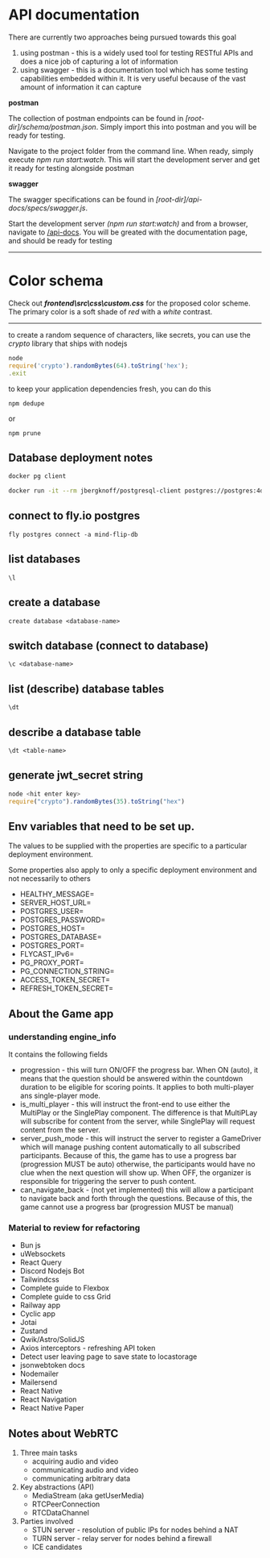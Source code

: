 # API documentation

There are currently two approaches being pursued towards this goal

1. using postman - this is a widely used tool for testing RESTful APIs and does a nice job of capturing a lot of information
2. using swagger - this is a documentation tool which has some testing capabilities embedded within it. It is very useful because of the vast amount of information it can capture

**postman**

The collection of postman endpoints can be found in *[root-dir]/schema/postman.json*. Simply import this into postman and you will be ready for testing.

Navigate to the project folder from the command line. When ready, simply execute *npm run start:watch*. This will start the development server and get it ready for testing alongside postman

**swagger**

The swagger specifications can be found in *[root-dir]/api-docs/specs/swagger.js*.

Start the development server *(npm run start:watch)* and from a browser, navigate to [/api-docs](http://localhost:5000/api-docs). You will be greated with the documentation page, and should be ready for testing

---

# Color schema

Check out **_frontend\src\css\custom.css_** for the proposed color scheme. The primary color is a soft shade of *red* with a *white* contrast.

---

to create a random sequence of characters, like secrets, you can use the _crypto_ library that ships with nodejs

```js
node
require('crypto').randomBytes(64).toString('hex');
.exit
```

to keep your application dependencies fresh, you can do this

```npm dedupe```

or 

```npm prune```

## Database deployment notes

```bash
docker pg client

docker run -it --rm jbergknoff/postgresql-client postgres://postgres:4dA6nkzWKpo4N3d@mind-flip-db.flycast:5432
```

## connect to fly.io postgres

```fly postgres connect -a mind-flip-db```

## list databases

```\l```

## create a database

```create database <database-name>```

## switch database (connect to database)

```\c <database-name>```

## list (describe) database tables

```\dt```

## describe a database table

```\dt <table-name>```

## generate jwt_secret string

```js
node <hit enter key>
require("crypto").randomBytes(35).toString("hex")
```

## Env variables that need to be set up. 

The values to be supplied with the properties are specific to a particular deployment environment. 

Some properties also apply to only a specific deployment environment and not necessarily to others

- HEALTHY_MESSAGE=
- SERVER_HOST_URL=
- POSTGRES_USER=
- POSTGRES_PASSWORD=
- POSTGRES_HOST=
- POSTGRES_DATABASE=
- POSTGRES_PORT=
- FLYCAST_IPv6=
- PG_PROXY_PORT=
- PG_CONNECTION_STRING=
- ACCESS_TOKEN_SECRET=
- REFRESH_TOKEN_SECRET=

## About the Game app

### understanding engine_info

It contains the following fields

- progression - this will turn ON/OFF the progress bar. When ON (auto), it means that the question should be answered 
within the countdown duration to be eligible for scoring points. It applies to both multi-player ans single-player mode.
- is_multi_player - this will instruct the front-end to use either the MultiPlay or the SinglePlay component. The 
difference is that MultiPLay will subscribe for content from the server, while SinglePlay will request content from the 
server.
- server_push_mode - this will instruct the server to register a GameDriver which will manage pushing content 
automatically to all subscribed participants. Because of this, the game has to use a progress bar (progression MUST be 
auto) otherwise, the participants would have no clue when the next question will show up. When OFF, the organizer is 
responsible for triggering the server to push content.
- can_navigate_back - (not yet implemented) this will allow a participant to navigate back and forth through the 
questions. Because of this, the game cannot use a progress bar (progression MUST be manual)

### Material to review for refactoring

- Bun js
- uWebsockets
- React Query
- Discord Nodejs Bot
- Tailwindcss
- Complete guide to Flexbox
- Complete guide to css Grid
- Railway app
- Cyclic app
- Jotai
- Zustand
- Qwik/Astro/SolidJS
- Axios interceptors - refreshing API token
- Detect user leaving page to save state to locastorage
- jsonwebtoken docs
- Nodemailer
- Mailersend
- React Native
- React Navigation
- React Native Paper

## Notes about WebRTC

1. Three main tasks
   - acquiring audio and video
   - communicating audio and video
   - communicating arbitrary data
2. Key abstractions (API)
   - MediaStream (aka getUserMedia)
   - RTCPeerConnection
   - RTCDataChannel
3. Parties involved
   - STUN server - resolution of public IPs for nodes behind a NAT
   - TURN server - relay server for nodes behind a firewall
   - ICE candidates